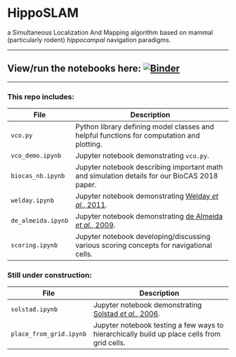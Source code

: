 # HippoSLAM
a Simultaneous Localization And Mapping algorithm based on mammal (particularly
rodent) _hippocampal_ navigation paradigms.

---
##  View/run the notebooks here: [![Binder](https://mybinder.org/badge.svg)](https://mybinder.org/v2/gh/acellon/hipposlam/master)

---

### This repo includes:

 File | Description
---|---
`vco.py` | Python library defining model classes and helpful functions for computation and plotting.
`vco_demo.ipynb` | Jupyter notebook demonstrating `vco.py`.
`biocas_nb.ipynb` | Jupyter notebook describing important math and simulation details for our BioCAS 2018 paper.
`welday.ipynb` | Jupyter notebook demonstrating [Welday _et al._, 2011](http://www.jneurosci.org/content/31/45/16157.long).
`de_almeida.ipynb` | Jupyter notebook demonstrating [de Almeida _et al._, 2009](http://www.jneurosci.org/content/29/23/7504.long).
`scoring.ipynb` | Jupyter notebook developing/discussing various scoring concepts for navigational cells.

### Still under construction:

File | Description
---|---
`solstad.ipynb` | Jupyter notebook demonstrating [Solstad _et al._, 2006](https://www.ncbi.nlm.nih.gov/pubmed/17094145).
`place_from_grid.ipynb` | Jupyter notebook testing a few ways to hierarchically build up place cells from grid cells.
